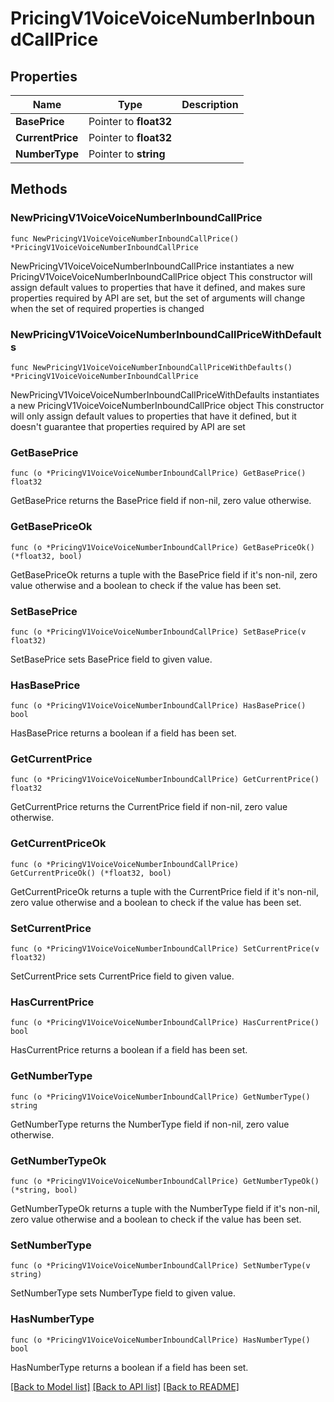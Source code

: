 # PricingV1VoiceVoiceNumberInboundCallPrice

## Properties

Name | Type | Description
------------ | ------------- | -------------
**BasePrice** | Pointer to **float32** |  | [optional] 
**CurrentPrice** | Pointer to **float32** |  | [optional] 
**NumberType** | Pointer to **string** |  | [optional] 

## Methods

### NewPricingV1VoiceVoiceNumberInboundCallPrice

`func NewPricingV1VoiceVoiceNumberInboundCallPrice() *PricingV1VoiceVoiceNumberInboundCallPrice`

NewPricingV1VoiceVoiceNumberInboundCallPrice instantiates a new PricingV1VoiceVoiceNumberInboundCallPrice object
This constructor will assign default values to properties that have it defined,
and makes sure properties required by API are set, but the set of arguments
will change when the set of required properties is changed

### NewPricingV1VoiceVoiceNumberInboundCallPriceWithDefaults

`func NewPricingV1VoiceVoiceNumberInboundCallPriceWithDefaults() *PricingV1VoiceVoiceNumberInboundCallPrice`

NewPricingV1VoiceVoiceNumberInboundCallPriceWithDefaults instantiates a new PricingV1VoiceVoiceNumberInboundCallPrice object
This constructor will only assign default values to properties that have it defined,
but it doesn't guarantee that properties required by API are set

### GetBasePrice

`func (o *PricingV1VoiceVoiceNumberInboundCallPrice) GetBasePrice() float32`

GetBasePrice returns the BasePrice field if non-nil, zero value otherwise.

### GetBasePriceOk

`func (o *PricingV1VoiceVoiceNumberInboundCallPrice) GetBasePriceOk() (*float32, bool)`

GetBasePriceOk returns a tuple with the BasePrice field if it's non-nil, zero value otherwise
and a boolean to check if the value has been set.

### SetBasePrice

`func (o *PricingV1VoiceVoiceNumberInboundCallPrice) SetBasePrice(v float32)`

SetBasePrice sets BasePrice field to given value.

### HasBasePrice

`func (o *PricingV1VoiceVoiceNumberInboundCallPrice) HasBasePrice() bool`

HasBasePrice returns a boolean if a field has been set.

### GetCurrentPrice

`func (o *PricingV1VoiceVoiceNumberInboundCallPrice) GetCurrentPrice() float32`

GetCurrentPrice returns the CurrentPrice field if non-nil, zero value otherwise.

### GetCurrentPriceOk

`func (o *PricingV1VoiceVoiceNumberInboundCallPrice) GetCurrentPriceOk() (*float32, bool)`

GetCurrentPriceOk returns a tuple with the CurrentPrice field if it's non-nil, zero value otherwise
and a boolean to check if the value has been set.

### SetCurrentPrice

`func (o *PricingV1VoiceVoiceNumberInboundCallPrice) SetCurrentPrice(v float32)`

SetCurrentPrice sets CurrentPrice field to given value.

### HasCurrentPrice

`func (o *PricingV1VoiceVoiceNumberInboundCallPrice) HasCurrentPrice() bool`

HasCurrentPrice returns a boolean if a field has been set.

### GetNumberType

`func (o *PricingV1VoiceVoiceNumberInboundCallPrice) GetNumberType() string`

GetNumberType returns the NumberType field if non-nil, zero value otherwise.

### GetNumberTypeOk

`func (o *PricingV1VoiceVoiceNumberInboundCallPrice) GetNumberTypeOk() (*string, bool)`

GetNumberTypeOk returns a tuple with the NumberType field if it's non-nil, zero value otherwise
and a boolean to check if the value has been set.

### SetNumberType

`func (o *PricingV1VoiceVoiceNumberInboundCallPrice) SetNumberType(v string)`

SetNumberType sets NumberType field to given value.

### HasNumberType

`func (o *PricingV1VoiceVoiceNumberInboundCallPrice) HasNumberType() bool`

HasNumberType returns a boolean if a field has been set.


[[Back to Model list]](../README.md#documentation-for-models) [[Back to API list]](../README.md#documentation-for-api-endpoints) [[Back to README]](../README.md)


